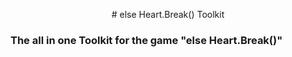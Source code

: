 <p align="center">
    # else Heart.Break() Toolkit
</p>

### The all in one Toolkit for the game "else Heart.Break()"